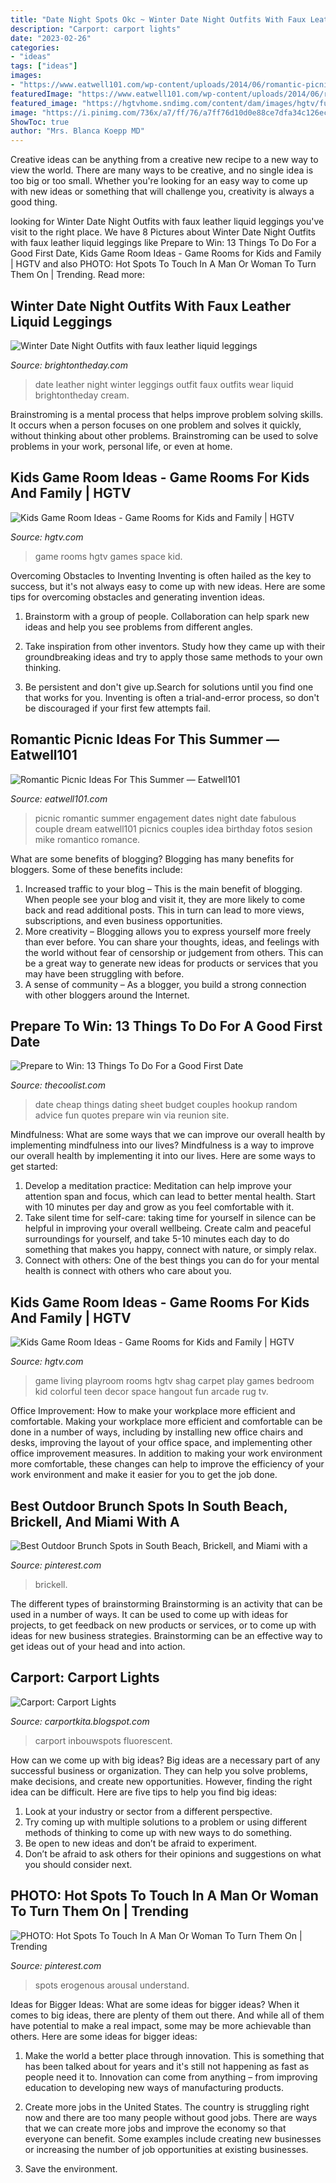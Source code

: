 ```yaml
---
title: "Date Night Spots Okc ~ Winter Date Night Outfits With Faux Leather Liquid Leggings"
description: "Carport: carport lights"
date: "2023-02-26"
categories:
- "ideas"
tags: ["ideas"]
images:
- "https://www.eatwell101.com/wp-content/uploads/2014/06/romantic-picnic-lighting.jpg"
featuredImage: "https://www.eatwell101.com/wp-content/uploads/2014/06/romantic-picnic-lighting.jpg"
featured_image: "https://hgtvhome.sndimg.com/content/dam/images/hgtv/fullset/2014/5/20/0/DP_Lindsey-Hayes-mixed-color-eclectic-playroom_s3x4.jpg.rend.hgtvcom.616.822.suffix/1400992266560.jpeg"
image: "https://i.pinimg.com/736x/a7/ff/76/a7ff76d10d0e88ce7dfa34c126ecb6de.jpg"
ShowToc: true
author: "Mrs. Blanca Koepp MD"
---
```



Creative ideas can be anything from a creative new recipe to a new way to view the world. There are many ways to be creative, and no single idea is too big or too small. Whether you're looking for an easy way to come up with new ideas or something that will challenge you, creativity is always a good thing.

	

		
looking for Winter Date Night Outfits with faux leather liquid leggings you've visit to the right place. We have 8 Pictures about Winter Date Night Outfits with faux leather liquid leggings like Prepare to Win: 13 Things To Do For a Good First Date, Kids Game Room Ideas - Game Rooms for Kids and Family | HGTV and also PHOTO: Hot Spots To Touch In A Man Or Woman To Turn Them On | Trending. Read more:
		
    
## Winter Date Night Outfits With Faux Leather Liquid Leggings

<img loading=lazy src="https://brightontheday-wpengine.netdna-ssl.com/wp-content/uploads/2015/11/Faux-Leather-Leggings-Winter-Date-Night-Outfit-163.jpg" onerror="this.onerror=null;this.src='https://tse1.mm.bing.net/th?id=OIP.R9enohTRXX1m23kTCUnhhAHaLH&amp;pid=15.1';" alt="Winter Date Night Outfits with faux leather liquid leggings">

_Source: brightontheday.com_

>date leather night winter leggings outfit faux outfits wear liquid brightontheday cream. 

	

Brainstroming is a mental process that helps improve problem solving skills. It occurs when a person focuses on one problem and solves it quickly, without thinking about other problems. Brainstroming can be used to solve problems in your work, personal life, or even at home.

    
## Kids Game Room Ideas - Game Rooms For Kids And Family | HGTV

<img loading=lazy src="https://hgtvhome.sndimg.com/content/dam/images/hgtv/fullset/2010/6/23/0/RMS_jenniferpaigejones26-board-game-table_s3x4.jpg.rend.hgtvcom.616.822.suffix/1400948872295.jpeg" onerror="this.onerror=null;this.src='https://tse2.mm.bing.net/th?id=OIP.B4oEhHC1OlvPtexLy_upWwHaJ5&amp;pid=15.1';" alt="Kids Game Room Ideas - Game Rooms for Kids and Family | HGTV">

_Source: hgtv.com_

>game rooms hgtv games space kid. 

	

Overcoming Obstacles to Inventing
Inventing is often hailed as the key to success, but it's not always easy to come up with new ideas. Here are some tips for overcoming obstacles and generating invention ideas.
1. Brainstorm with a group of people. Collaboration can help spark new ideas and help you see problems from different angles.

2. Take inspiration from other inventors. Study how they came up with their groundbreaking ideas and try to apply those same methods to your own thinking.

3. Be persistent and don't give up.Search for solutions until you find one that works for you. Inventing is often a trial-and-error process, so don't be discouraged if your first few attempts fail.

    
## Romantic Picnic Ideas For This Summer — Eatwell101

<img loading=lazy src="https://www.eatwell101.com/wp-content/uploads/2014/06/romantic-picnic-lighting.jpg" onerror="this.onerror=null;this.src='https://tse3.mm.bing.net/th?id=OIP.pAlXGfwHR9duKewuf-eTMAHaFS&amp;pid=15.1';" alt="Romantic Picnic Ideas For This Summer — Eatwell101">

_Source: eatwell101.com_

>picnic romantic summer engagement dates night date fabulous couple dream eatwell101 picnics couples idea birthday fotos sesion mike romantico romance. 

	

What are some benefits of blogging?
Blogging has many benefits for bloggers. Some of these benefits include: 
1. Increased traffic to your blog – This is the main benefit of blogging. When people see your blog and visit it, they are more likely to come back and read additional posts. This in turn can lead to more views, subscriptions, and even business opportunities. 
2. More creativity – Blogging allows you to express yourself more freely than ever before. You can share your thoughts, ideas, and feelings with the world without fear of censorship or judgement from others. This can be a great way to generate new ideas for products or services that you may have been struggling with before. 
3. A sense of community – As a blogger, you build a strong connection with other bloggers around the Internet.

    
## Prepare To Win: 13 Things To Do For A Good First Date

<img loading=lazy src="http://cdn.thecoolist.com/wp-content/uploads/2017/06/Have-a-Plan-first-date-advice-960x742.png" onerror="this.onerror=null;this.src='https://tse3.mm.bing.net/th?id=OIP.GgdFrvll2hOrRhz3sDih0wHaFu&amp;pid=15.1';" alt="Prepare to Win: 13 Things To Do For a Good First Date">

_Source: thecoolist.com_

>date cheap things dating sheet budget couples hookup random advice fun quotes prepare win via reunion site. 

	

Mindfulness: What are some ways that we can improve our overall health by implementing mindfulness into our lives?
Mindfulness is a way to improve our overall health by implementing it into our lives. Here are some ways to get started: 
1. Develop a meditation practice: Meditation can help improve your attention span and focus, which can lead to better mental health. Start with 10 minutes per day and grow as you feel comfortable with it. 
2. Take silent time for self-care: taking time for yourself in silence can be helpful in improving your overall wellbeing. Create calm and peaceful surroundings for yourself, and take 5-10 minutes each day to do something that makes you happy, connect with nature, or simply relax. 
3. Connect with others: One of the best things you can do for your mental health is connect with others who care about you.

    
## Kids Game Room Ideas - Game Rooms For Kids And Family | HGTV

<img loading=lazy src="https://hgtvhome.sndimg.com/content/dam/images/hgtv/fullset/2014/5/20/0/DP_Lindsey-Hayes-mixed-color-eclectic-playroom_s3x4.jpg.rend.hgtvcom.616.822.suffix/1400992266560.jpeg" onerror="this.onerror=null;this.src='https://tse4.mm.bing.net/th?id=OIP.XVF2cXO7dVJVL2V4B5qTQwHaJ4&amp;pid=15.1';" alt="Kids Game Room Ideas - Game Rooms for Kids and Family | HGTV">

_Source: hgtv.com_

>game living playroom rooms hgtv shag carpet play games bedroom kid colorful teen decor space hangout fun arcade rug tv. 

	

Office Improvement: How to make your workplace more efficient and comfortable.
Making your workplace more efficient and comfortable can be done in a number of ways, including by installing new office chairs and desks, improving the layout of your office space, and implementing other office improvement measures. In addition to making your work environment more comfortable, these changes can help to improve the efficiency of your work environment and make it easier for you to get the job done.

    
## Best Outdoor Brunch Spots In South Beach, Brickell, And Miami With A

<img loading=lazy src="https://i.pinimg.com/736x/a7/ff/76/a7ff76d10d0e88ce7dfa34c126ecb6de.jpg" onerror="this.onerror=null;this.src='https://tse3.mm.bing.net/th?id=OIP.JISXz3lIPSeTLGRXmiPsngHaFF&amp;pid=15.1';" alt="Best Outdoor Brunch Spots in South Beach, Brickell, and Miami with a">

_Source: pinterest.com_

>brickell. 

	

The different types of brainstorming
Brainstorming is an activity that can be used in a number of ways. It can be used to come up with ideas for projects, to get feedback on new products or services, or to come up with ideas for new business strategies. Brainstorming can be an effective way to get ideas out of your head and into action.

    
## Carport: Carport Lights

<img loading=lazy src="http://i.ytimg.com/vi/mpizdGSJYbs/maxresdefault.jpg" onerror="this.onerror=null;this.src='https://tse3.mm.bing.net/th?id=OIP.K676Si5fn_vaG16KX0D-DgHaEK&amp;pid=15.1';" alt="Carport: Carport Lights">

_Source: carportkita.blogspot.com_

>carport inbouwspots fluorescent. 

	

How can we come up with big ideas?
Big ideas are a necessary part of any successful business or organization. They can help you solve problems, make decisions, and create new opportunities. However, finding the right idea can be difficult. Here are five tips to help you find big ideas:
1. Look at your industry or sector from a different perspective.
2. Try coming up with multiple solutions to a problem or using different methods of thinking to come up with new ways to do something.
3. Be open to new ideas and don’t be afraid to experiment.
4. Don’t be afraid to ask others for their opinions and suggestions on what you should consider next.

    
## PHOTO: Hot Spots To Touch In A Man Or Woman To Turn Them On | Trending

<img loading=lazy src="https://s-media-cache-ak0.pinimg.com/736x/a7/c7/66/a7c76624b72dfc9e8c8217434c72116e.jpg" onerror="this.onerror=null;this.src='https://tse1.mm.bing.net/th?id=OIP.-LLd5pcPafGszyOvlKLTiwHaOg&amp;pid=15.1';" alt="PHOTO: Hot Spots To Touch In A Man Or Woman To Turn Them On | Trending">

_Source: pinterest.com_

>spots erogenous arousal understand. 

	

Ideas for Bigger Ideas: What are some ideas for bigger ideas?
When it comes to big ideas, there are plenty of them out there. And while all of them have potential to make a real impact, some may be more achievable than others. Here are some ideas for bigger ideas:
1. Make the world a better place through innovation. This is something that has been talked about for years and it's still not happening as fast as people need it to. Innovation can come from anything – from improving education to developing new ways of manufacturing products.

2. Create more jobs in the United States. The country is struggling right now and there are too many people without good jobs. There are ways that we can create more jobs and improve the economy so that everyone can benefit. Some examples include creating new businesses or increasing the number of job opportunities at existing businesses.

3. Save the environment.

